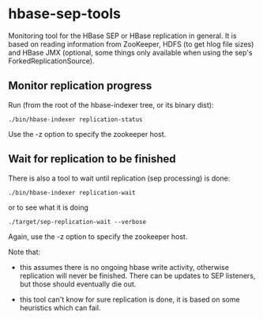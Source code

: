 hbase-sep-tools
===============

Monitoring tool for the HBase SEP or HBase replication in general. It is based on reading
information from ZooKeeper, HDFS (to get hlog file sizes) and HBase JMX (optional, some
things only available when using the sep's ForkedReplicationSource).

## Monitor replication progress

Run (from the root of the hbase-indexer tree, or its binary dist):

    ./bin/hbase-indexer replication-status

Use the -z option to specify the zookeeper host.

## Wait for replication to be finished

There is also a tool to wait until replication (sep processing) is done:

    ./bin/hbase-indexer replication-wait

or to see what it is doing

    ./target/sep-replication-wait --verbose

Again, use the -z option to specify the zookeeper host.

Note that:

 * this assumes there is no ongoing hbase write activity, otherwise replication
   will never be finished. There can be updates to SEP listeners, but those
   should eventually die out.

 * this tool can't know for sure replication is done, it is based on some
   heuristics which can fail.

